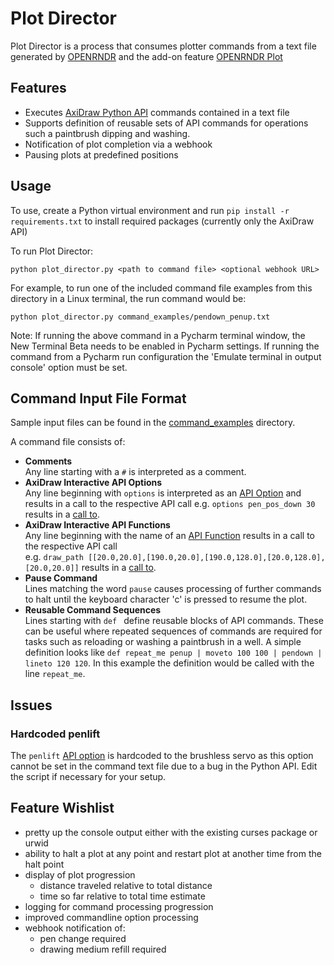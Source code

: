 # Plot Director

Plot Director is a process that consumes plotter commands from a text file generated by 
[OPENRNDR](https://github.com/openrndr/openrndr) and the add-on feature 
[OPENRNDR Plot](https://github.com/nfletton/openrndr-plot)

## Features
- Executes [AxiDraw Python API](https://axidraw.com/doc/py_api/) commands contained in a text file
- Supports definition of reusable sets of API commands for operations such a paintbrush dipping and washing. 
- Notification of plot completion via a webhook
- Pausing plots at predefined positions

## Usage
To use, create a Python virtual environment and run `pip install -r requirements.txt` to install 
required packages (currently only the AxiDraw API)

To run Plot Director: 
```shell
python plot_director.py <path to command file> <optional webhook URL>
```

For example, to run one of the included command file examples from 
this directory in a Linux terminal, the run command would be:
```shell
python plot_director.py command_examples/pendown_penup.txt
```
Note: If running the above command in a Pycharm terminal window, the New Terminal Beta needs
to be enabled in Pycharm  settings. If running the command from a Pycharm run configuration
the 'Emulate terminal in output console' option must be set.

## Command Input File Format
Sample input files can be found in the [command_examples](command_examples) directory.

A command file consists of:
- **Comments**  
  Any line starting with a `#` is interpreted as a comment.
- **AxiDraw Interactive API Options**  
  Any line beginning with `options` is interpreted as an 
  [API Option](https://axidraw.com/doc/py_api/#setting-options) and 
  results in a call to the respective API call 
  e.g. `options pen_pos_down 30` results in a [call to](https://axidraw.com/doc/py_api/#pen_pos_down).
- **AxiDraw Interactive API Functions**  
  Any line beginning with the name of an 
  [API Function](https://axidraw.com/doc/py_api/#functions-interactive)
  results in a call to the respective API call  
  e.g. `draw_path [[20.0,20.0],[190.0,20.0],[190.0,128.0],[20.0,128.0],[20.0,20.0]]`
  results in a [call to](https://axidraw.com/doc/py_api/#draw_path).
- **Pause Command**  
  Lines matching the word `pause` causes processing of further commands to halt until the 
  keyboard character 'c' is pressed to resume the plot.
- **Reusable Command Sequences**  
  Lines starting with `def ` define reusable blocks of API commands. 
  These can be useful where repeated sequences of commands are required for 
  tasks such as reloading or washing a paintbrush in a well. A simple definition
  looks like `def repeat_me penup | moveto 100 100 | pendown | lineto 120 120`.
  In this example the definition would be called with the line `repeat_me`.
  

## Issues
### Hardcoded penlift
The `penlift` [API option](https://axidraw.com/doc/py_api/#penlift) is hardcoded to the brushless servo
as this option cannot be set in the command text file due to a bug in the Python API. Edit the script if
necessary for your setup.

## Feature Wishlist
- pretty up the console output either with the existing curses package or urwid
- ability to halt a plot at any point and restart plot at another time from the halt point
- display of plot progression
  - distance traveled relative to total distance
  - time so far relative to total time estimate
- logging for command processing progression
- improved commandline option processing
- webhook notification of:
  - pen change required
  - drawing medium refill required
